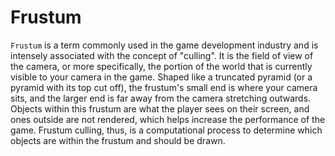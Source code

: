 # Frustum

`Frustum` is a term commonly used in the game development industry and is intensely associated with the concept of "culling". It is the field of view of the camera, or more specifically, the portion of the world that is currently visible to your camera in the game. Shaped like a truncated pyramid (or a pyramid with its top cut off), the frustum's small end is where your camera sits, and the larger end is far away from the camera stretching outwards. Objects within this frustum are what the player sees on their screen, and ones outside are not rendered, which helps increase the performance of the game. Frustum culling, thus, is a computational process to determine which objects are within the frustum and should be drawn.
